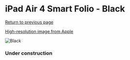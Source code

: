 # iPad Air 4 Smart Folio - Black

[Return to previous page](/ipad_pro2)

[High-resolution image from Apple](https://store.storeimages.cdn-apple.com/8756/as-images.apple.com/is/MH0D3?wid=4500&hei=4500&fmt=png)

<div style="width: 384px"><img src="/everysource/MH0D3.png" alt="Black"></div>

### Under construction
